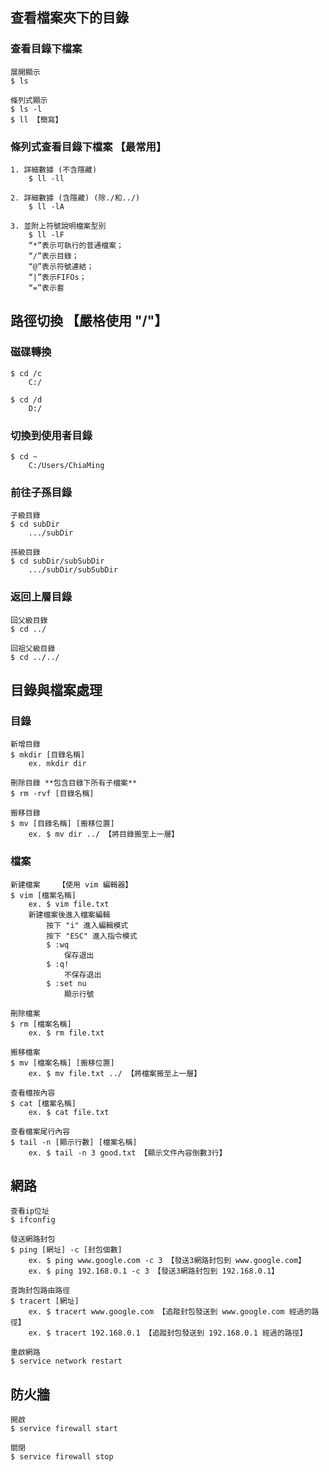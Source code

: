 ## 查看檔案夾下的目錄

### 查看目錄下檔案

    展開顯示
    $ ls
    
    條列式顯示
    $ ls -l
    $ ll 【簡寫】 

### 條列式查看目錄下檔案 【最常用】

    1. 詳細數據 (不含隱藏) 
        $ ll -ll
    
    2. 詳細數據 (含隱藏) (除./和../) 
        $ ll -lA
    
    3. 並附上符號說明檔案型別 
        $ ll -lF
        “*”表示可執行的普通檔案；
        “/”表示目錄；
        “@”表示符號連結；
        “|”表示FIFOs；
        “=”表示套

## 路徑切換 【嚴格使用 "/"】

### 磁碟轉換

    $ cd /c
        C:/
    
    $ cd /d
        D:/

### 切換到使用者目錄

    $ cd ~
        C:/Users/ChiaMing

### 前往子孫目錄

    子級目錄
    $ cd subDir
        .../subDir
    
    孫級目錄
    $ cd subDir/subSubDir
        .../subDir/subSubDir

### 返回上層目錄

    回父級目錄
    $ cd ../
    
    回祖父級目錄
    $ cd ../../

## 目錄與檔案處理

### 目錄

    新增目錄
    $ mkdir [目錄名稱]
        ex. mkdir dir
    
    刪除目錄 **包含目錄下所有子檔案**
    $ rm -rvf [目錄名稱]
    
    搬移目錄
    $ mv [目錄名稱] [搬移位置]
        ex. $ mv dir ../ 【將目錄搬至上一層】

### 檔案

    新建檔案    【使用 vim 編輯器】
    $ vim [檔案名稱]    
        ex. $ vim file.txt
        新建檔案後進入檔案編輯
            按下 "i" 進入編輯模式
            按下 "ESC" 進入指令模式
            $ :wq  
                保存退出
            $ :q!
                不保存退出
            $ :set nu 
                顯示行號
    
    刪除檔案
    $ rm [檔案名稱]
        ex. $ rm file.txt
    
    搬移檔案
    $ mv [檔案名稱] [搬移位置]
        ex. $ mv file.txt ../ 【將檔案搬至上一層】
    
    查看檔按內容
    $ cat [檔案名稱]
        ex. $ cat file.txt
    
    查看檔案尾行內容
    $ tail -n [顯示行數] [檔案名稱]
        ex. $ tail -n 3 good.txt 【顯示文件內容倒數3行】

## 網路

    查看ip位址
    $ ifconfig
    
    發送網路封包
    $ ping [網址] -c [封包個數]
        ex. $ ping www.google.com -c 3 【發送3網路封包到 www.google.com】
        ex. $ ping 192.168.0.1 -c 3 【發送3網路封包到 192.168.0.1】
    
    查詢封包路由路徑
    $ tracert [網址]
        ex. $ tracert www.google.com 【追蹤封包發送到 www.google.com 經過的路徑】
        ex. $ tracert 192.168.0.1 【追蹤封包發送到 192.168.0.1 經過的路徑】
    
    重啟網路
    $ service network restart

## 防火牆

    開啟
    $ service firewall start
    
    關閉
    $ service firewall stop
